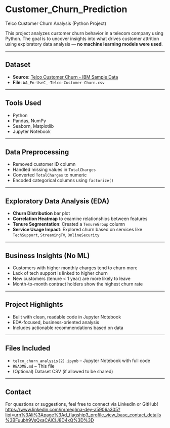 # Customer_Churn_Prediction

 Telco Customer Churn Analysis (Python Project)

This project analyzes customer churn behavior in a telecom company using Python. The goal is to uncover insights into what drives customer attrition using exploratory data analysis — **no machine learning models were used**.

---

##  Dataset

- **Source**: [Telco Customer Churn - IBM Sample Data](https://www.kaggle.com/datasets/blastchar/telco-customer-churn)
- **File**: `WA_Fn-UseC_-Telco-Customer-Churn.csv`

---

## Tools Used

- Python
- Pandas, NumPy
- Seaborn, Matplotlib
- Jupyter Notebook

---

## Data Preprocessing

- Removed customer ID column
- Handled missing values in `TotalCharges`
- Converted `TotalCharges` to numeric
- Encoded categorical columns using `factorize()`

---

## Exploratory Data Analysis (EDA)

- **Churn Distribution** bar plot
- **Correlation Heatmap** to examine relationships between features
- **Tenure Segmentation**: Created a `TenureGroup` column
- **Service Usage Impact**: Explored churn based on services like `TechSupport`, `StreamingTV`, `OnlineSecurity`

---

## Business Insights (No ML)

- Customers with higher monthly charges tend to churn more
- Lack of tech support is linked to higher churn
- New customers (tenure < 1 year) are more likely to leave
- Month-to-month contract holders show the highest churn rate

---

## Project Highlights

- Built with clean, readable code in Jupyter Notebook
- EDA-focused, business-oriented analysis
- Includes actionable recommendations based on data

---

## Files Included

- `telco_churn_analysis(2).ipynb` – Jupyter Notebook with full code
- `README.md` – This file
- (Optional) Dataset CSV (if allowed to be shared)

---

## Contact

For questions or suggestions, feel free to connect via LinkedIn or GitHub!
https://www.linkedin.com/in/meghna-dey-a5906a305?lipi=urn%3Ali%3Apage%3Ad_flagship3_profile_view_base_contact_details%3BFuubh9VsQxaCAlCIJ8D4xQ%3D%3D
